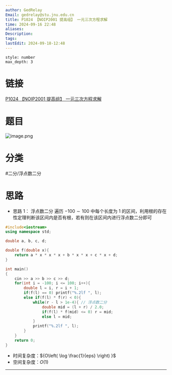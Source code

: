 ```yaml
---
author: GedRelay
Email: gedrelay@stu.jnu.edu.cn
title: P1024 【NOIP2001 提高组】 一元三次方程求解
time: 2024-09-16 22:48
aliases: 
Description: 
tags: 
lastEdit: 2024-09-18-12:48
---
```


```toc
style: number
max_depth: 3
```

# 链接
[P1024 【NOIP2001 提高组】 一元三次方程求解](https://www.luogu.com.cn/problem/P1024) 

# 题目
![image.png](https://ged-pic-bed.oss-cn-guangzhou.aliyuncs.com/img/202409162248998.png)


# 分类
#二分/浮点数二分 

# 思路
- 思路 1：
浮点数二分
遍历 ${-100\sim 100 }$ 中每个长度为 ${1 }$ 的区间，利用根的存在性定理判断该区间内是否有根，若有则在该区间内进行浮点数二分即可


```cpp
#include<iostream>
using namespace std;

double a, b, c, d;

double f(double x){
    return a * x * x * x + b * x * x + c * x + d;
}

int main()
{
    cin >> a >> b >> c >> d;
    for(int i = -100; i <= 100; i++){
        double l = i, r = i + 1;
        if(f(l) == 0) printf("%.2lf ", l);
        else if(f(l) * f(r) < 0){
            while(r - l > 1e-4){ // 浮点数二分
                double mid = (l + r) / 2.0;
                if(f(l) * f(mid) <= 0) r = mid;
                else l = mid;
            }
            printf("%.2lf ", l);
        }
    }
	return 0;
}
```


- 时间复杂度：${O\left( \log \frac{1}{eps}  \right)  }$ 
- 空间复杂度：${O\left( 1 \right)  }$ 


---

